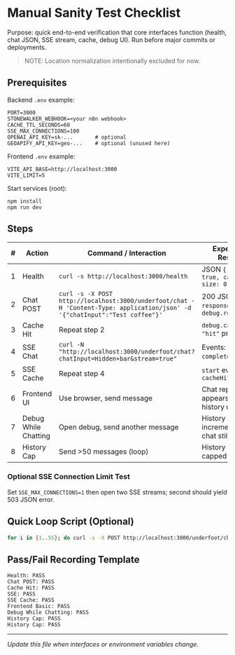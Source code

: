 # Manual Sanity Test Checklist

Purpose: quick end-to-end verification that core interfaces function (health, chat JSON, SSE stream, cache, debug UI). Run before major commits or deployments.

> NOTE: Location normalization intentionally excluded for now.

## Prerequisites

Backend `.env` example:

```env
PORT=3000
STONEWALKER_WEBHOOK=<your n8n webhook>
CACHE_TTL_SECONDS=60
SSE_MAX_CONNECTIONS=100
OPENAI_API_KEY=sk-...       # optional
GEOAPIFY_API_KEY=geo-...    # optional (unused here)
```

Frontend `.env` example:

```env
VITE_API_BASE=http://localhost:3000
VITE_LIMIT=5
```

Start services (root):

```
npm install
npm run dev
```

## Steps

| #   | Action               | Command / Interaction                                                                                                       | Expected Result                              |
| --- | -------------------- | --------------------------------------------------------------------------------------------------------------------------- | -------------------------------------------- |
| 1   | Health               | `curl -s http://localhost:3000/health`                                                                                      | JSON `{ ok: true, cache: { size: 0 }}`       |
| 2   | Chat POST            | `curl -s -X POST http://localhost:3000/underfoot/chat -H 'Content-Type: application/json' -d '{"chatInput":"Test coffee"}'` | 200 JSON with `response` & `debug.requestId` |
| 3   | Cache Hit            | Repeat step 2                                                                                                               | `debug.cache == "hit"` present               |
| 4   | SSE Chat             | `curl -N "http://localhost:3000/underfoot/chat?chatInput=Hidden+bar&stream=true"`                                           | Events: `start`, `complete`, `end`           |
| 5   | SSE Cache            | Repeat step 4                                                                                                               | `start` event has `cacheHit: true`           |
| 6   | Frontend UI          | Use browser, send message                                                                                                   | Chat reply appears, debug history updated    |
| 7   | Debug While Chatting | Open debug, send another message                                                                                            | History count increments; chat still usable  |
| 8   | History Cap          | Send >50 messages (loop)                                                                                                    | History length capped at 50                  |

<!-- Fallback simulation removed: backend no longer synthesizes fallback payloads -->

### Optional SSE Connection Limit Test

Set `SSE_MAX_CONNECTIONS=1` then open two SSE streams; second should yield 503 JSON error.

## Quick Loop Script (Optional)

```bash
for i in {1..55}; do curl -s -X POST http://localhost:3000/underfoot/chat -H 'Content-Type: application/json' -d '{"chatInput":"hist-'"$i"'"}' >/dev/null; done
```

## Pass/Fail Recording Template

```
Health: PASS
Chat POST: PASS
Cache Hit: PASS
SSE: PASS
SSE Cache: PASS
Frontend Basic: PASS
Debug While Chatting: PASS
History Cap: PASS
History Cap: PASS
```

---

_Update this file when interfaces or environment variables change._
